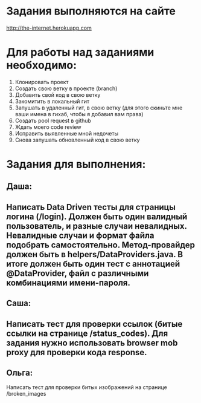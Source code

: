 # Задания выполняются на сайте
http://the-internet.herokuapp.com

# Для работы над заданиями необходимо:
  1. Клонировать проект
  2. Создать свою ветку в проекте (branch)
  3. Добавить свой код в свою ветку
  4. Закомитить в локальный гит
  5. Запушать в удаленный гит, в свою ветку (для этого скиньте мне ваши имена в гихаб, чтобы я добавил вам права)
  6. Создать pool request в github
  7. Ждать моего code review
  8. Исправить выявленные мной недочеты
  9. Снова запушать обновленный код в свою ветку

# Задания для выполнения:

  Даша:
  -----------------------------------------------------------------------------------------------------------------
  Написать Data Driven тесты для страницы логина (/login). Должен быть один валидный пользователь, и разные случаи невалидных.
  Невалидные случаи и формат файла подобрать самостоятельно. Метод-провайдер должен быть в helpers/DataProviders.java.
  В итоге должен быть один тест с аннотацией @DataProvider, файл с различными комбинациями имени-пароля.
  -----------------------------------------------------------------------------------------------------------------
  Саша:
  -----------------------------------------------------------------------------------------------------------------
  Написать тест для проверки ссылок (битые ссылки на странице /status_codes). Для задания нужно использовать browser mob proxy для проверки 
  кода response.
  -----------------------------------------------------------------------------------------------------------------
  Ольга:
  -----------------------------------------------------------------------------------------------------------------
  Написать тест для проверки битых изображений на странице /broken_images
